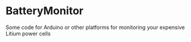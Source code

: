 # BatteryMonitor
Some code for Arduino or other platforms for monitoring your expensive Litium power cells
